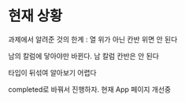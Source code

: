 # 현재 상황
과제에서 알려준 것의 한계 : 열 위가 아닌 칸반 위면 안 된다


남의 칼럼에 닿아야만 바뀐다. 남 칼럼 칸반은 안 된다

타입이 뒤섞여 알아보기 어렵다

completed로 바꿔서 진행하자. 현재 App 페이지 개선중